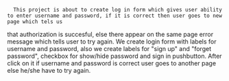       This project is about to create log in form which gives user ability to enter username and password, if it is correct then user goes to new page which tels us
 that authorization is succesful, else there appear on the same page error message which tells user to try again. We create login form with labels for username and password,
 also we create labels for "sign up" and "forget password", checkbox for show/hide password and sign in pushbutton. After click on it if username and password is correct
 user goes to another page else he/she have to try again.

